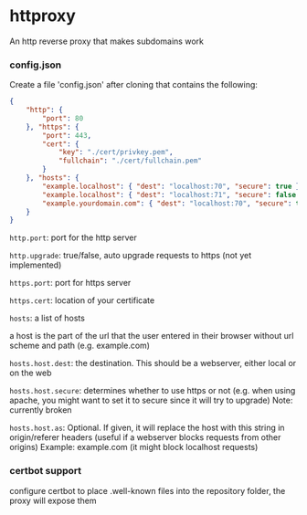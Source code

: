 # httproxy
An http reverse proxy that makes subdomains work

### config.json
Create a file 'config.json' after cloning that contains the following:
```json
{
	"http": {
		"port": 80
	}, "https": {
		"port": 443,
		"cert": {
			"key": "./cert/privkey.pem",
			"fullchain": "./cert/fullchain.pem"
		}
	}, "hosts": {
		"example.localhost": { "dest": "localhost:70", "secure": true },
		"example.localhost": { "dest": "localhost:71", "secure": false },
		"example.yourdomain.com": { "dest": "localhost:70", "secure": true }
	}
}
```
`http.port`: port for the http server

`http.upgrade`: true/false, auto upgrade requests to https (not yet implemented)

`https.port`: port for https server

`https.cert`: location of your certificate


`hosts`: a list of hosts

a host is the part of the url that the user entered in their browser without url scheme and path (e.g. example.com)

  `hosts.host.dest`: the destination. This should be a webserver, either local or on the web
  
  `hosts.host.secure`: determines whether to use https or not (e.g. when using apache, you might want to set it to secure since it will try to upgrade)
  Note: currently broken
  
  `hosts.host.as`: Optional. If given, it will replace the host with this string in origin/referer headers (useful if a webserver blocks requests from other origins)
  Example: example.com (it might block localhost requests)
  
  ### certbot support
configure certbot to place .well-known files into the repository folder, the proxy will expose them
  
